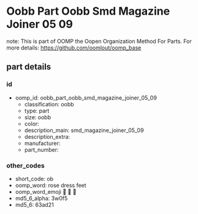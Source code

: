 # Oobb Part Oobb Smd Magazine Joiner 05 09  

note: This is part of OOMP the Oopen Organization Method For Parts. For more details: https://github.com/oomlout/oomp_base

##  part details





### id
* oomp_id: oobb_part_oobb_smd_magazine_joiner_05_09
  * classification: oobb
  * type: part
  * size: oobb
  * color: 
  * description_main: smd_magazine_joiner_05_09
  * description_extra: 
  * manufacturer: 
  * part_number: 

### other_codes
* short_code: ob
* oomp_word: rose dress feet
* oomp_word_emoji :rose: :dress: :feet:
* md5_6_alpha: 3w0f5
* md5_6: 63ad21
